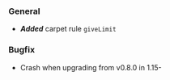 ### General

- ***Added*** carpet rule `giveLimit`

### Bugfix

- Crash when upgrading from v0.8.0 in 1.15-
